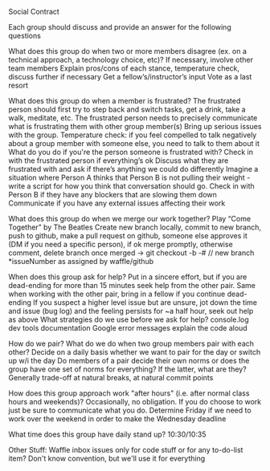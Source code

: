 Social Contract

Each group should discuss and provide an answer for the following questions

What does this group do when two or more members disagree (ex. on a technical approach, a technology choice, etc)?
  If necessary, involve other team members
  Explain pros/cons of each stance, temperature check, discuss further if necessary
  Get a fellow’s/instructor’s input
  Vote as a last resort

What does this group do when a member is frustrated?
  The frustrated person should first try to step back and switch tasks, get a drink, take a walk, meditate, etc.
  The frustrated person needs to precisely communicate what is frustrating them with other group member(s)
  Bring up serious issues with the group. Temperature check: if you feel compelled to talk negatively about a group member with someone else, you need to talk to them about it
What do you do if you're the person someone is frustrated with? 
  Check in with the frustrated person if everything’s ok
  Discuss what they are frustrated with and ask if there’s anything we could do differently
Imagine a situation where Person A thinks that Person B is not pulling their weight - write a script for how you think that conversation should go.
  Check in with Person B if they have any blockers that are slowing them down
  Communicate if you have any external issues affecting their work

What does this group do when we merge our work together?
  Play “Come Together” by The Beatles
  Create new branch locally, commit to new branch, push to github, make a pull request on github, someone else approves it (DM if you need a specific person), if ok merge promptly, otherwise comment, delete branch once merged
  -> git checkout -b <branchName>-#<issueNumber>	 // new branch
     *issueNumber as assigned by waffle/github

When does this group ask for help?
  Put in a sincere effort, but if you are dead-ending for more than 15 minutes seek help from the other pair.  Same when working with the other pair, bring in a fellow if you continue dead-ending
  If you suspect a higher level issue but are unsure, jot down the time and issue (bug log) and the feeling persists for ~a half hour, seek out help as above
What strategies do we use before we ask for help?
  console.log
  dev tools
  documentation
  Google error messages
  explain the code aloud

How do we pair? What do we do when two group members pair with each other?
  Decide on a daily basis whether we want to pair for the day or switch up w/i the day
Do members of a pair decide their own norms or does the group have one set of norms for everything? If the latter, what are they? 
  Generally trade-off at natural breaks, at natural commit points

How does this group approach work "after hours" (i.e. after normal class hours and weekends)?
  Occasionally, no obligation. If you do choose to work just be sure to communicate what you do.
  Determine Friday if we need to work over the weekend in order to make the Wednesday deadline

What time does this group have daily stand up?
  10:30/10:35

Other Stuff:
Waffle inbox issues only for code stuff or for any to-do-list item?
  Don't know convention, but we'll use it for everything
